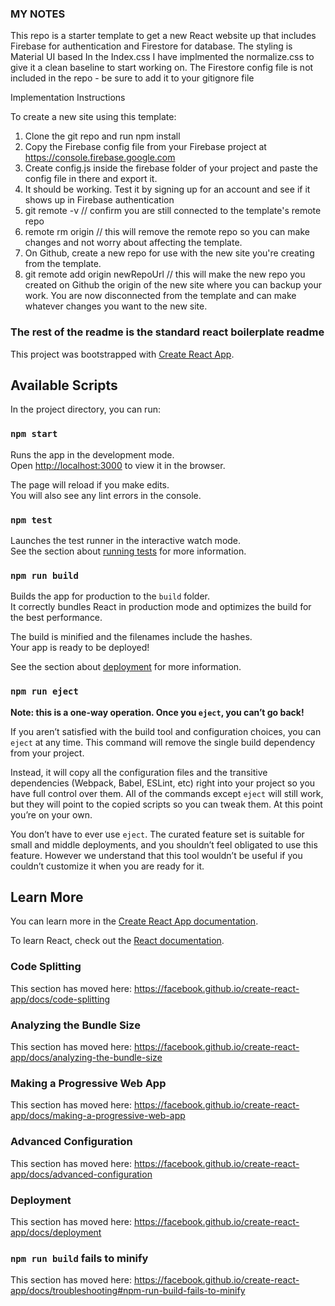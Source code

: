 ### MY NOTES

This repo is a starter template to get a new React website up that includes Firebase for authentication and Firestore for database.
The styling is Material UI based
In the Index.css I have implmented the normalize.css to give it a clean baseline to start working on.
The Firestore config file is not included in the repo - be sure to add it to your gitignore file

Implementation Instructions

To create a new site using this template:

1. Clone the git repo and run npm install
2. Copy the Firebase config file from your Firebase project at https://console.firebase.google.com
3. Create config.js inside the firebase folder of your project and paste the config file in there and export it.
4. It should be working. Test it by signing up for an account and see if it shows up in Firebase authentication
5. git remote -v // confirm you are still connected to the template's remote repo
6. remote rm origin // this will remove the remote repo so you can make changes and not worry about affecting the template.
7. On Github, create a new repo for use with the new site you're creating from the template.
8. git remote add origin newRepoUrl // this will make the new repo you created on Github the origin of the new site where you can backup your work. You are now disconnected from the template and can make whatever changes you want to the new site.

### The rest of the readme is the standard react boilerplate readme

This project was bootstrapped with [Create React App](https://github.com/facebook/create-react-app).

## Available Scripts

In the project directory, you can run:

### `npm start`

Runs the app in the development mode.<br>
Open [http://localhost:3000](http://localhost:3000) to view it in the browser.

The page will reload if you make edits.<br>
You will also see any lint errors in the console.

### `npm test`

Launches the test runner in the interactive watch mode.<br>
See the section about [running tests](https://facebook.github.io/create-react-app/docs/running-tests) for more information.

### `npm run build`

Builds the app for production to the `build` folder.<br>
It correctly bundles React in production mode and optimizes the build for the best performance.

The build is minified and the filenames include the hashes.<br>
Your app is ready to be deployed!

See the section about [deployment](https://facebook.github.io/create-react-app/docs/deployment) for more information.

### `npm run eject`

**Note: this is a one-way operation. Once you `eject`, you can’t go back!**

If you aren’t satisfied with the build tool and configuration choices, you can `eject` at any time. This command will remove the single build dependency from your project.

Instead, it will copy all the configuration files and the transitive dependencies (Webpack, Babel, ESLint, etc) right into your project so you have full control over them. All of the commands except `eject` will still work, but they will point to the copied scripts so you can tweak them. At this point you’re on your own.

You don’t have to ever use `eject`. The curated feature set is suitable for small and middle deployments, and you shouldn’t feel obligated to use this feature. However we understand that this tool wouldn’t be useful if you couldn’t customize it when you are ready for it.

## Learn More

You can learn more in the [Create React App documentation](https://facebook.github.io/create-react-app/docs/getting-started).

To learn React, check out the [React documentation](https://reactjs.org/).

### Code Splitting

This section has moved here: https://facebook.github.io/create-react-app/docs/code-splitting

### Analyzing the Bundle Size

This section has moved here: https://facebook.github.io/create-react-app/docs/analyzing-the-bundle-size

### Making a Progressive Web App

This section has moved here: https://facebook.github.io/create-react-app/docs/making-a-progressive-web-app

### Advanced Configuration

This section has moved here: https://facebook.github.io/create-react-app/docs/advanced-configuration

### Deployment

This section has moved here: https://facebook.github.io/create-react-app/docs/deployment

### `npm run build` fails to minify

This section has moved here: https://facebook.github.io/create-react-app/docs/troubleshooting#npm-run-build-fails-to-minify
